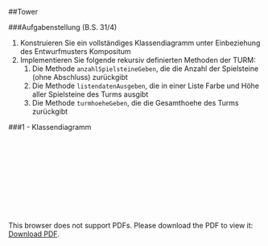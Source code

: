 ##Tower

###Aufgabenstellung (B.S. 31/4) 
1. Konstruieren Sie ein vollständiges Klassendiagramm unter Einbeziehung des Entwurfmusters Kompositum
2. Implementieren Sie folgende rekursiv definierten Methoden der TURM:
   1. Die Methode ```anzahlSpielsteineGeben```, die die Anzahl der Spielsteine (ohne Abschluss) zurückgibt
   2. Die Methode ```listendatenAusgeben```, die in einer Liste Farbe und Höhe aller Spielsteine des Turms ausgibt
   3. Die Methode ```turmhoeheGeben```, die die Gesamthoehe des Turms zurückgibt

###1 - Klassendiagramm

<object data="./UMLClassDiagram.pdf" type="application/pdf" width="700px" height="700px">
    <embed src="http://yoursite.com/the.pdf">
        <p>This browser does not support PDFs. Please download the PDF to view it: <a href="./UMLClassDiagram.pdf">Download PDF</a>.</p>
    </embed>
</object>